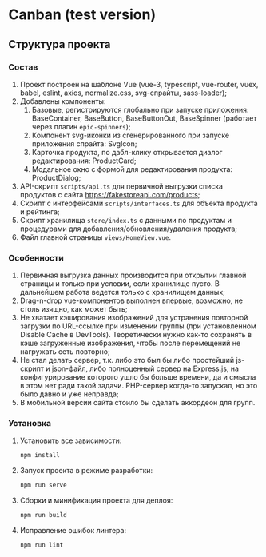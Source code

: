 # Canban (test version)

## Структура проекта

### Состав

1. Проект построен на шаблоне Vue (vue-3, typescript, vue-router, vuex, babel, eslint, axios, normalize.css, svg-спрайты, sass-loader);
2. Добавлены компоненты:
    1. Базовые, регистрируются глобально при запуске приложения: BaseContainer, BaseButton, BaseButtonOut, BaseSpinner (работает через плагин `epic-spinners`);
    2. Компонент svg-иконки из сгенерированного при запуске приложения спрайта: SvgIcon;
    3. Карточка продукта, по дабл-клику открывается диалог редактирования: ProductCard;
    4. Модальное окно с формой для редактирования продукта: ProductDialog;
3. API-скрипт `scripts/api.ts` для первичной выгрузки списка продуктов с сайта <https://fakestoreapi.com/products>;
4. Скрипт с интерфейсами `scripts/interfaces.ts` для объекта продукта и рейтинга;
5. Скрипт хранилища `store/index.ts` с данными по продуктам и процедурами для добавления/обновления/удаления продукта;
6. Файл главной страницы `views/HomeView.vue`.

### Особенности

1. Первичная выгрузка данных производится при открытии главной страницы и только при условии, если хранилище пусто. В дальнейшем работа ведется только с хранилищем данных;
2. Drag-n-drop vue-компонентов выполнен впервые, возможно, не столь изящно, как может быть;
3. Не хватает кэширования изображений для устранения повторной загрузки по URL-ссылке при изменении группы (при установленном Disable Cache в DevTools). Теоретически нужно как-то сохранять в кэше загруженные изображения, чтобы после перемещений не нагружать сеть повторно;
4. Не стал делать сервер, т.к. либо это был бы либо простейший js-скрипт и json-файл, либо полноценный сервер на Express.js, на конфигурирование которого ушло бы больше времени, да и смысла в этом нет ради такой задачи. PHP-сервер когда-то запускал, но это было давно и уже неправда;
5. В мобильной версии сайта стоило бы сделать аккордеон для групп.

### Установка

1. Установить все зависимости:

    ```js
    npm install
    ```

2. Запуск проекта в режиме разработки:

    ```js
    npm run serve
    ```

3. Сборки и минификация проекта для деплоя:

    ```js
    npm run build
    ```

4. Исправление ошибок линтера:

    ```js
    npm run lint
    ```

